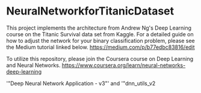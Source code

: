 # NeuralNetworkforTitanicDataset
This project implements the architecture from Andrew Ng's Deep Learning course on the Titanic Survival data set from Kaggle. For a detailed guide on how to adjust the network for your binary classification problem, please see the Medium tutorial linked below.
https://medium.com/p/b77edbc83816/edit

To utilize this repository, please join the Coursera course on Deep Learning and Neural Networks.
https://www.coursera.org/learn/neural-networks-deep-learning

'"Deep Neural Network Application - v3"' and '"dnn_utils_v2